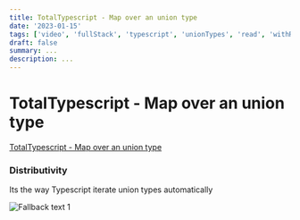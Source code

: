 ```yaml
---
title: TotalTypescript - Map over an union type
date: '2023-01-15'
tags: ['video', 'fullStack', 'typescript', 'unionTypes', 'read', 'withResume']
draft: false
summary: ...
description: ...
---
```


# TotalTypescript - Map over an union type

[TotalTypescript - Map over an union type](https://www.totaltypescript.com/tips/map-over-a-union-type)

### Distributivity
Its the way Typescript iterate union types automatically

![Fallback text 1](/static/assets/pasted-image-20221012190452.png)